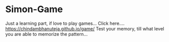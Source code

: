 # Simon-Game

Just a learning part, if love to play games...
Click here.... https://chindambhanuteja.github.io/game/
Test your memory, till what level you are able to memorize the pattern...
